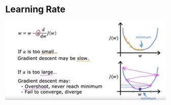 # Learning Rate


![](https://github.com/dystaSatria/Machine-Learning/blob/main/Supervised%20Machine%20Learning%20Regression%20and%20Classification/Learning%20Rate/Screenshot%202024-02-10%20at%2016.19.33.png)
